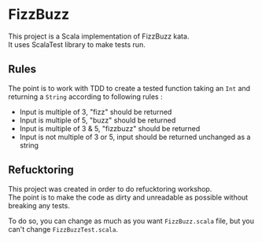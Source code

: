 # FizzBuzz

This project is a Scala implementation of FizzBuzz kata.  
It uses ScalaTest library to make tests run.

## Rules

The point is to work with TDD to create a tested function taking an `Int`
and returning a `String` according to following rules :
- Input is multiple of 3, "fizz" should be returned
- Input is multiple of 5, "buzz" should be returned
- Input is multiple of 3 & 5, "fizzbuzz" should be returned
- Input is not multiple of 3 or 5, input should be returned unchanged as a string

## Refucktoring

This project was created in order to do refucktoring workshop.  
The point is to make the code as dirty and unreadable as possible without breaking any tests.

To do so, you can change as much as you want `FizzBuzz.scala` file,
but you can't change `FizzBuzzTest.scala`.